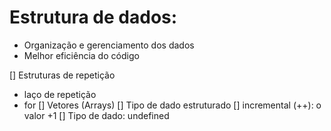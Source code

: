 # Estrutura de dados:

- Organização e gerenciamento dos dados 
- Melhor eficiência do código 

[] Estruturas de repetição 
  - laço de repetição 
  - for 
[] Vetores (Arrays) 
  [] Tipo de dado estruturado 
[] incremental (++): o valor +1
[] Tipo de dado: undefined 
